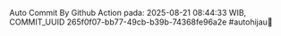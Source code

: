 Auto Commit By Github Action pada: 2025-08-21 08:44:33 WIB, COMMIT_UUID 265f0f07-bb77-49cb-b39b-74368fe96a2e #autohijau🗿
